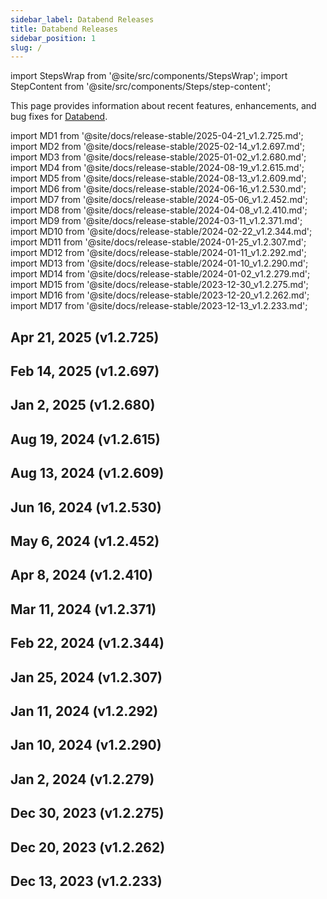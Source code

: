 ```yaml
---
sidebar_label: Databend Releases
title: Databend Releases
sidebar_position: 1
slug: /
---
```


import StepsWrap from '@site/src/components/StepsWrap';
import StepContent from '@site/src/components/Steps/step-content';

This page provides information about recent features, enhancements, and bug fixes for <a href="https://github.com/datafuselabs/databend">Databend</a>.



import MD1 from '@site/docs/release-stable/2025-04-21_v1.2.725.md';
import MD2 from '@site/docs/release-stable/2025-02-14_v1.2.697.md';
import MD3 from '@site/docs/release-stable/2025-01-02_v1.2.680.md';
import MD4 from '@site/docs/release-stable/2024-08-19_v1.2.615.md';
import MD5 from '@site/docs/release-stable/2024-08-13_v1.2.609.md';
import MD6 from '@site/docs/release-stable/2024-06-16_v1.2.530.md';
import MD7 from '@site/docs/release-stable/2024-05-06_v1.2.452.md';
import MD8 from '@site/docs/release-stable/2024-04-08_v1.2.410.md';
import MD9 from '@site/docs/release-stable/2024-03-11_v1.2.371.md';
import MD10 from '@site/docs/release-stable/2024-02-22_v1.2.344.md';
import MD11 from '@site/docs/release-stable/2024-01-25_v1.2.307.md';
import MD12 from '@site/docs/release-stable/2024-01-11_v1.2.292.md';
import MD13 from '@site/docs/release-stable/2024-01-10_v1.2.290.md';
import MD14 from '@site/docs/release-stable/2024-01-02_v1.2.279.md';
import MD15 from '@site/docs/release-stable/2023-12-30_v1.2.275.md';
import MD16 from '@site/docs/release-stable/2023-12-20_v1.2.262.md';
import MD17 from '@site/docs/release-stable/2023-12-13_v1.2.233.md';


<StepsWrap> 



<StepContent outLink="https://github.com/datafuselabs/databend/releases/tag/v1.2.725" number="-1">

## Apr 21, 2025 (v1.2.725)

<MD1 />

</StepContent>

<StepContent outLink="https://github.com/datafuselabs/databend/releases/tag/v1.2.697" number="">

## Feb 14, 2025 (v1.2.697)

<MD2 />

</StepContent>

<StepContent outLink="https://github.com/datafuselabs/databend/releases/tag/v1.2.680" number="">

## Jan 2, 2025 (v1.2.680)

<MD3 />

</StepContent>

<StepContent outLink="https://github.com/datafuselabs/databend/releases/tag/v1.2.615" number="">

## Aug 19, 2024 (v1.2.615)

<MD4 />

</StepContent>

<StepContent outLink="https://github.com/datafuselabs/databend/releases/tag/v1.2.609" number="">

## Aug 13, 2024 (v1.2.609)

<MD5 />

</StepContent>

<StepContent outLink="https://github.com/datafuselabs/databend/releases/tag/v1.2.530" number="">

## Jun 16, 2024 (v1.2.530)

<MD6 />

</StepContent>

<StepContent outLink="https://github.com/datafuselabs/databend/releases/tag/v1.2.452" number="">

## May 6, 2024 (v1.2.452)

<MD7 />

</StepContent>

<StepContent outLink="https://github.com/datafuselabs/databend/releases/tag/v1.2.410" number="">

## Apr 8, 2024 (v1.2.410)

<MD8 />

</StepContent>

<StepContent outLink="https://github.com/datafuselabs/databend/releases/tag/v1.2.371" number="">

## Mar 11, 2024 (v1.2.371)

<MD9 />

</StepContent>

<StepContent outLink="https://github.com/datafuselabs/databend/releases/tag/v1.2.344" number="">

## Feb 22, 2024 (v1.2.344)

<MD10 />

</StepContent>

<StepContent outLink="https://github.com/datafuselabs/databend/releases/tag/v1.2.307" number="">

## Jan 25, 2024 (v1.2.307)

<MD11 />

</StepContent>

<StepContent outLink="https://github.com/datafuselabs/databend/releases/tag/v1.2.292" number="">

## Jan 11, 2024 (v1.2.292)

<MD12 />

</StepContent>

<StepContent outLink="https://github.com/datafuselabs/databend/releases/tag/v1.2.290" number="">

## Jan 10, 2024 (v1.2.290)

<MD13 />

</StepContent>

<StepContent outLink="https://github.com/datafuselabs/databend/releases/tag/v1.2.279" number="">

## Jan 2, 2024 (v1.2.279)

<MD14 />

</StepContent>

<StepContent outLink="https://github.com/datafuselabs/databend/releases/tag/v1.2.275" number="">

## Dec 30, 2023 (v1.2.275)

<MD15 />

</StepContent>

<StepContent outLink="https://github.com/datafuselabs/databend/releases/tag/v1.2.262" number="">

## Dec 20, 2023 (v1.2.262)

<MD16 />

</StepContent>

<StepContent outLink="https://github.com/datafuselabs/databend/releases/tag/v1.2.233" number="">

## Dec 13, 2023 (v1.2.233)

<MD17 />

</StepContent>

</StepsWrap> 
